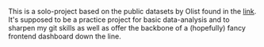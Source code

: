 This is a solo-project based on the public datasets by Olist found in the [link](https://www.kaggle.com/datasets/terencicp/e-commerce-dataset-by-olist-as-an-sqlite-database).
It's supposed to be a practice project for basic data-analysis and to sharpen my git skills
as well as offer the backbone of a (hopefully) fancy frontend dashboard down the line.

